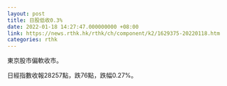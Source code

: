 ```yaml
---
layout: post
title: 日股低收0.3%
date: 2022-01-18 14:27:47.000000000 +08:00
link: https://news.rthk.hk/rthk/ch/component/k2/1629375-20220118.htm
categories: rthk
---
```


東京股市偏軟收市。

日經指數收報28257點，跌76點，跌幅0.27%。

